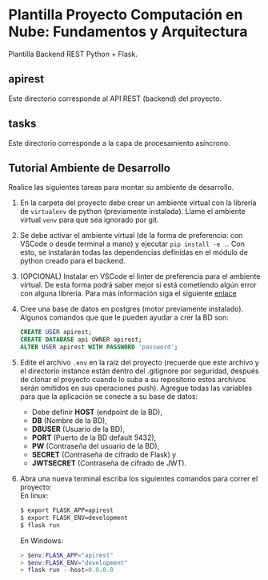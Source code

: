 # Plantilla Proyecto Computación en Nube: Fundamentos y Arquitectura
Plantilla Backend REST Python + Flask. 

## apirest
Este directorio corresponde al API REST (backend) del proyecto.

## tasks
Este directorio corresponde a la capa de procesamiento asíncrono.

## Tutorial Ambiente de Desarrollo
Realice las siguientes tareas para montar su ambiente de desarrollo.

1. En la carpeta del proyecto debe crear un ambiente virtual con la librería de `virtualenv` de python (previamente instalada). Llame el ambiente virtual `venv` para que sea ignorado por git.

2. Se debe activar el ambiente virtual (de la forma de preferencia: con VSCode o desde terminal a mano) y ejecutar `pip install -e .`. Con esto, se instalarán todas las dependencias definidas en el módulo de python creado para el backend.

3. (OPCIONAL) Instalar en VSCode el linter de preferencia para el ambiente virtual. De esta forma podrá saber mejor si está cometiendo algún error con alguna librería. Para más información siga el siguiente [enlace](https://medium.com/@aswens0276/vscode-pylint-setup-and-settings-for-python-flask-with-sqlalchemy-7ade0f14f321)

4. Cree una base de datos en postgres (motor previamente instalado). Algunos comandos que  que le pueden ayudar a crer la BD son:
    ```sql
    CREATE USER apirest;
    CREATE DATABASE api OWNER apirest;
    ALTER USER apirest WITH PASSWORD 'password';
    ```
5. Edite el archivo `.env` en la raíz del proyecto (recuerde que este archivo y el directorio instance están dentro del .gitignore por seguridad, después de clonar el proyecto cuando lo suba a su repositorio estos archivos serán omitidos en sus operaciones push). Agregue todas las variables para que la aplicación se conecte a su base de datos:
    - Debe definir **HOST** (endpoint de la BD), 
    - **DB** (Nombre de la BD), 
    - **DBUSER** (Usuario de la BD), 
    - **PORT** (Puerto de la BD default 5432), 
    - **PW** (Contraseña del usuario de la BD), 
    - **SECRET** (Contraseña de cifrado de Flask) y 
    - **JWTSECRET** (Contraseña de cifrado de JWT).

6. Abra una nueva terminal escriba los siguientes comandos para correr el proyecto:  
    En linux:
    ```bash
    $ export FLASK_APP=apirest
    $ export FLASK_ENV=development
    $ flask run
    ```
    En Windows:
    ```Powershell
    > $env:FLASK_APP="apirest"
    > $env:FLASK_ENV="development"
    > flask run --host=0.0.0.0
    ```
